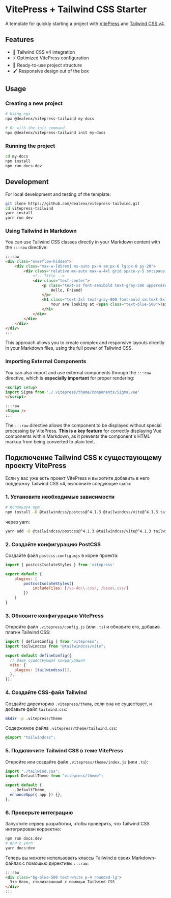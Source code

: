 # VitePress + Tailwind CSS Starter

A template for quickly starting a project with [VitePress](https://vitepress.dev/) and [Tailwind CSS v4](https://tailwindcss.com/).

## Features

- 🚀 Tailwind CSS v4 integration
- ⚡️ Optimized VitePress configuration
- 🧩 Ready-to-use project structure
- 🖌️ Responsive design out of the box

## Usage

### Creating a new project

```bash
# Using npx
npx @dealenx/vitepress-tailwind my-docs

# Or with the init command
npx @dealenx/vitepress-tailwind init my-docs
```

### Running the project

```bash
cd my-docs
npm install
npm run docs:dev
```

## Development

For local development and testing of the template:

```bash
git clone https://github.com/dealenx/vitepress-tailwind.git
cd vitepress-tailwind
yarn install
yarn run dev
```


### Using Tailwind in Markdown

You can use Tailwind CSS classes directly in your Markdown content with the `:::raw` directive:

```md
:::raw
<div class="overflow-hidden">
    <div class="max-w-[85rem] mx-auto px-4 sm:px-6 lg:px-8 py-20">
        <div class="relative mx-auto max-w-4xl grid space-y-5 sm:space-y-10">
            <!-- Title -->
            <div class="text-center">
                <p class="text-xs font-semibold text-gray-500 uppercase mb-3">
                    Hello, Friend!
                </p>
                <h1 class="text-3xl text-gray-800 font-bold sm:text-5xl lg:text-6xl lg:leading-tight">
                    Your are looking at <span class="text-blue-500">Tailwind Content</span>
                </h1>
            </div>
        </div>
    </div>
</div>
:::
```

This approach allows you to create complex and responsive layouts directly in your Markdown files, using the full power of Tailwind CSS.

### Importing External Components

You can also import and use external components through the `:::raw` directive, which is **especially important** for proper rendering:

```md
<script setup>
import Sigma from './.vitepress/theme/components/Sigma.vue'
</script>

:::raw
<Sigma />
:::
```

The `:::raw` directive allows the component to be displayed without special processing by VitePress. **This is a key feature** for correctly displaying Vue components within Markdown, as it prevents the component's HTML markup from being converted to plain text.

## Подключение Tailwind CSS к существующему проекту VitePress

Если у вас уже есть проект VitePress и вы хотите добавить в него поддержку Tailwind CSS v4, выполните следующие шаги:

### 1. Установите необходимые зависимости

```bash
# Используя npm
npm install -D @tailwindcss/postcss@^4.1.3 @tailwindcss/vite@^4.1.3 tailwindcss@^4.1.3
```
через yarn:
```bash
yarn add -D @tailwindcss/postcss@^4.1.3 @tailwindcss/vite@^4.1.3 tailwindcss@^4.1.3
```

### 2. Создайте конфигурацию PostCSS

Создайте файл `postcss.config.mjs` в корне проекта:

```js
import { postcssIsolateStyles } from 'vitepress'

export default {
    plugins: [
        postcssIsolateStyles({
            includeFiles: [/vp-doc\.css/, /base\.css/]
        })
    ]
}
```

### 3. Обновите конфигурацию VitePress

Откройте файл `.vitepress/config.js` (или `.ts`) и обновите его, добавив плагин Tailwind CSS:

```js
import { defineConfig } from "vitepress";
import tailwindcss from "@tailwindcss/vite";

export default defineConfig({
  // Ваша существующая конфигурация
  vite: {
    plugins: [tailwindcss()],
  },
});
```

### 4. Создайте CSS-файл Tailwind

Создайте директорию `.vitepress/theme`, если она не существует, и добавьте файл `tailwind.css`:

```bash
mkdir -p .vitepress/theme
```

Содержимое файла `.vitepress/theme/tailwind.css`:

```css
@import "tailwindcss";
```

### 5. Подключите Tailwind CSS в теме VitePress

Откройте или создайте файл `.vitepress/theme/index.js` (или `.ts`):

```js
import "./tailwind.css";
import DefaultTheme from "vitepress/theme";

export default {
  ...DefaultTheme,
  enhanceApp({ app }) {},
};
```

### 6. Проверьте интеграцию

Запустите сервер разработки, чтобы проверить, что Tailwind CSS интегрирован корректно:

```bash
npm run docs:dev
# или с yarn
yarn docs:dev
```

Теперь вы можете использовать классы Tailwind в своих Markdown-файлах с помощью директивы `:::raw`:

```md
:::raw
<div class="bg-blue-500 text-white p-4 rounded-lg">
  Это блок, стилизованный с помощью Tailwind CSS
</div>
:::
```

